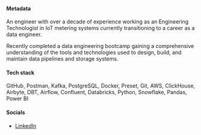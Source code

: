 #### Metadata

An engineer with over a decade of experience working as an Engineering Technologist in IoT metering systems currently transitioning to a career as a data engineer.

Recently completed a data engineering bootcamp gaining a comprehensive understanding of the tools and technologies used to design, build, and maintain data pipelines and storage systems. 

#### Tech stack 

GitHub, Postman, Kafka, PostgreSQL, Docker, Preset, Git, AWS, ClickHouse, Airbyte, DBT, Airflow, Confluent, Databricks, Python, Snowflake, Pandas, Power BI 

#### Socials 
- [LinkedIn](https://www.linkedin.com/in/lukeahuntley/)

<!--
**lukehuntley/lukehuntley** is a ✨ _special_ ✨ repository because its `README.md` (this file) appears on your GitHub profile.

Here are some ideas to get you started:

- 🔭 I’m currently working on ...
- 🌱 I’m currently learning ...
- 👯 I’m looking to collaborate on ...
- 🤔 I’m looking for help with ...
- 💬 Ask me about ...
- 📫 How to reach me: ...
- 😄 Pronouns: ...
- ⚡ Fun fact: ...
-->



